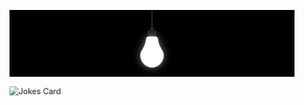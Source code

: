 ![Header](https://github.com/Marmalaade/Marmalaade/blob/main/assets/idea.jpg)

![Jokes Card](https://readme-jokes.vercel.app/api)